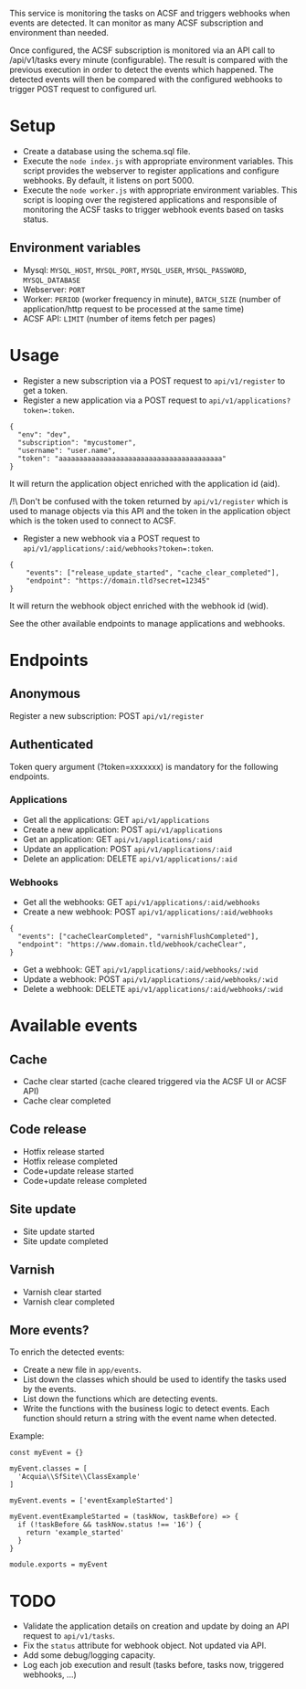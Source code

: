 This service is monitoring the tasks on ACSF and triggers webhooks when events are
detected. It can monitor as many ACSF subscription and environment than needed.

Once configured, the ACSF subscription is monitored via an API call to /api/v1/tasks
every minute (configurable). The result is compared with the previous execution
in order to detect the events which happened. The detected events will then be
compared with the configured webhooks to trigger POST request to configured url.

# Setup
- Create a database using the schema.sql file.
- Execute the `node index.js` with appropriate environment variables. This script
provides the webserver to register applications and configure webhooks. By default,
it listens on port 5000.
- Execute the `node worker.js` with appropriate environment variables. This script
is looping over the registered applications and responsible of monitoring the
ACSF tasks to trigger webhook events based on tasks status.

## Environment variables
- Mysql: `MYSQL_HOST`, `MYSQL_PORT`, `MYSQL_USER`, `MYSQL_PASSWORD`, `MYSQL_DATABASE`
- Webserver: `PORT`
- Worker: `PERIOD` (worker frequency in minute), `BATCH_SIZE` (number of application/http request to be processed at the same time)
- ACSF API: `LIMIT` (number of items fetch per pages)

# Usage
- Register a new subscription via a POST request to `api/v1/register` to get a token.
- Register a new application via a POST request to `api/v1/applications?token=:token`.
```
{
  "env": "dev",
  "subscription": "mycustomer",
  "username": "user.name",
  "token": "aaaaaaaaaaaaaaaaaaaaaaaaaaaaaaaaaaaaaaaa"
}
```
It will return the application object enriched with the application id (aid).

/!\ Don't be confused with the token returned by `api/v1/register` which is used
to manage objects via this API and the token in the application object which is
the token used to connect to ACSF.
- Register a new webhook via a POST request to `api/v1/applications/:aid/webhooks?token=:token`.
```
{
    "events": ["release_update_started", "cache_clear_completed"],
    "endpoint": "https://domain.tld?secret=12345"
}
```
It will return the webhook object enriched with the webhook id (wid).

See the other available endpoints to manage applications and webhooks.

# Endpoints
## Anonymous
Register a new subscription: POST `api/v1/register`

## Authenticated
Token query argument (?token=xxxxxxx) is mandatory for the following endpoints.

### Applications
- Get all the applications: GET `api/v1/applications`
- Create a new application: POST `api/v1/applications`
- Get an application: GET `api/v1/applications/:aid`
- Update an application: POST `api/v1/applications/:aid`
- Delete an application: DELETE `api/v1/applications/:aid`

### Webhooks
- Get all the webhooks: GET `api/v1/applications/:aid/webhooks`
- Create a new webhook: POST `api/v1/applications/:aid/webhooks`
```
{
  "events": ["cacheClearCompleted", "varnishFlushCompleted"],
  "endpoint": "https://www.domain.tld/webhook/cacheClear",
}
```
- Get a webhook: GET `api/v1/applications/:aid/webhooks/:wid`
- Update a webhook: POST `api/v1/applications/:aid/webhooks/:wid`
- Delete a webhook: DELETE `api/v1/applications/:aid/webhooks/:wid`

# Available events
## Cache
- Cache clear started (cache cleared triggered via the ACSF UI or ACSF API)
- Cache clear completed

## Code release
- Hotfix release started
- Hotfix release completed
- Code+update release started
- Code+update release completed

## Site update
- Site update started
- Site update completed

## Varnish
- Varnish clear started
- Varnish clear completed

## More events?
To enrich the detected events:
- Create a new file in `app/events`.
- List down the classes which should be used to identify the tasks used by the events.
- List down the functions which are detecting events.
- Write the functions with the business logic to detect events. Each function
should return a string with the event name when detected.

Example:
```
const myEvent = {}

myEvent.classes = [
  'Acquia\\SfSite\\ClassExample'
]

myEvent.events = ['eventExampleStarted']

myEvent.eventExampleStarted = (taskNow, taskBefore) => {
  if (!taskBefore && taskNow.status !== '16') {
    return 'example_started'
  }
}

module.exports = myEvent
```
# TODO
- Validate the application details on creation and update by doing an API request to `api/v1/tasks`.
- Fix the `status` attribute for webhook object. Not updated via API.
- Add some debug/logging capacity.
- Log each job execution and result (tasks before, tasks now, triggered webhooks, ...)
